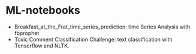 # ML-notebooks
* Breakfast_at_the_Frat_time_series_prediction: time Series Analysis with fbprophet
* Toxic Comment Classification Challenge: text classification with Tensorflow and NLTK.  
